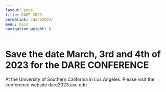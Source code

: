 ```yaml
---
layout: page
title: DARE 2023
permalink: /dare2023/
menu: main
navigation_weight: 8
---
```

# Save the date March, 3rd and 4th of 2023 for the DARE CONFERENCE

At the University of Southern California in Los Angeles. Please visit the conference website dare2023.usc.edu

